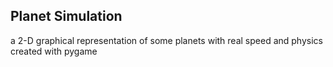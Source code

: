 ## Planet Simulation

a 2-D graphical representation of some planets with real speed and physics created with pygame
